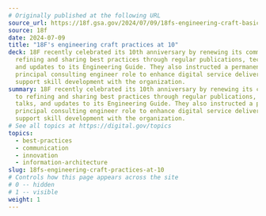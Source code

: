 ```yaml
---
# Originally published at the following URL
source_url: https://18f.gsa.gov/2024/07/09/18fs-engineering-craft-basics-at-10/
source: 18f
date: 2024-07-09
title: "18F's engineering craft practices at 10"
deck: 18F recently celebrated its 10th anniversary by renewing its commitment to
  refining and sharing best practices through regular publications, tech talks,
  and updates to its Engineering Guide. They also instructed a permanent
  principal consulting engineer role to enhance digital service delivery and
  support skill development with the organization.
summary: 18F recently celebrated its 10th anniversary by renewing its commitment
  to refining and sharing best practices through regular publications, tech
  talks, and updates to its Engineering Guide. They also instructed a permanent
  principal consulting engineer role to enhance digital service delivery and
  support skill development with the organization.
# See all topics at https://digital.gov/topics
topics:
  - best-practices
  - communication
  - innovation
  - information-architecture
slug: 18fs-engineering-craft-practices-at-10
# Controls how this page appears across the site
# 0 -- hidden
# 1 -- visible
weight: 1
---
```

